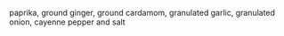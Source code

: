 paprika, ground ginger, ground cardamom, granulated garlic, granulated onion, cayenne pepper and salt